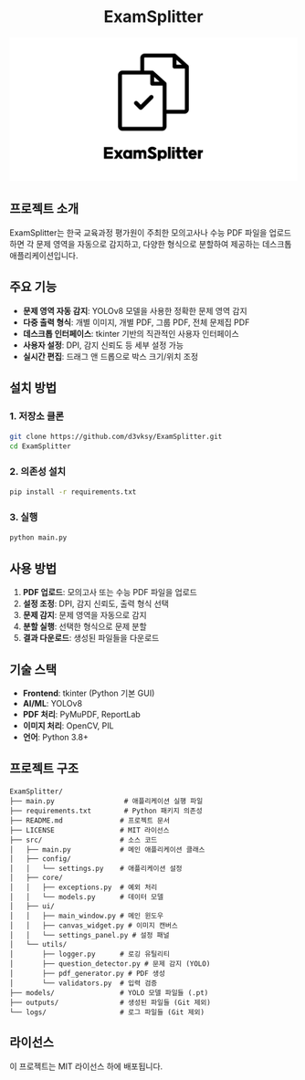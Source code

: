<div align="center">
  <h1>ExamSplitter</h1>
  <img src="banner.png" alt="ExamSplitter Banner">
</div>

## 프로젝트 소개
ExamSplitter는 한국 교육과정 평가원이 주최한 모의고사나 수능 PDF 파일을 업로드하면 각 문제 영역을 자동으로 감지하고, 다양한 형식으로 분할하여 제공하는 데스크톱 애플리케이션입니다.

## 주요 기능

- **문제 영역 자동 감지**: YOLOv8 모델을 사용한 정확한 문제 영역 감지
- **다중 출력 형식**: 개별 이미지, 개별 PDF, 그룹 PDF, 전체 문제집 PDF
- **데스크톱 인터페이스**: tkinter 기반의 직관적인 사용자 인터페이스
- **사용자 설정**: DPI, 감지 신뢰도 등 세부 설정 가능
- **실시간 편집**: 드래그 앤 드롭으로 박스 크기/위치 조정

## 설치 방법

### 1. 저장소 클론
```bash
git clone https://github.com/d3vksy/ExamSplitter.git
cd ExamSplitter
```

### 2. 의존성 설치
```bash
pip install -r requirements.txt
```

### 3. 실행
```bash
python main.py
```

## 사용 방법

1. **PDF 업로드**: 모의고사 또는 수능 PDF 파일을 업로드
2. **설정 조정**: DPI, 감지 신뢰도, 출력 형식 선택
3. **문제 감지**: 문제 영역을 자동으로 감지
4. **분할 실행**: 선택한 형식으로 문제 분할
5. **결과 다운로드**: 생성된 파일들을 다운로드

## 기술 스택

- **Frontend**: tkinter (Python 기본 GUI)
- **AI/ML**: YOLOv8
- **PDF 처리**: PyMuPDF, ReportLab
- **이미지 처리**: OpenCV, PIL
- **언어**: Python 3.8+

## 프로젝트 구조

```
ExamSplitter/
├── main.py                 # 애플리케이션 실행 파일
├── requirements.txt        # Python 패키지 의존성
├── README.md              # 프로젝트 문서
├── LICENSE                # MIT 라이선스
├── src/                   # 소스 코드
│   ├── main.py            # 메인 애플리케이션 클래스
│   ├── config/
│   │   └── settings.py    # 애플리케이션 설정
│   ├── core/
│   │   ├── exceptions.py  # 예외 처리
│   │   └── models.py      # 데이터 모델
│   ├── ui/
│   │   ├── main_window.py # 메인 윈도우
│   │   ├── canvas_widget.py # 이미지 캔버스
│   │   └── settings_panel.py # 설정 패널
│   └── utils/
│       ├── logger.py      # 로깅 유틸리티
│       ├── question_detector.py # 문제 감지 (YOLO)
│       ├── pdf_generator.py # PDF 생성
│       └── validators.py  # 입력 검증
├── models/                # YOLO 모델 파일들 (.pt)
├── outputs/               # 생성된 파일들 (Git 제외)
└── logs/                  # 로그 파일들 (Git 제외)
```

## 라이선스

이 프로젝트는 MIT 라이선스 하에 배포됩니다.

